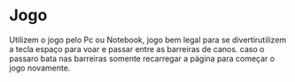 # Jogo
Utilizem o jogo pelo Pc ou Notebook,  jogo bem legal para se divertirutilizem a tecla espaço para voar e passar entre as barreiras de canos.
caso o passaro bata nas barreiras somente recarregar a página para começar o jogo novamente.                                  
